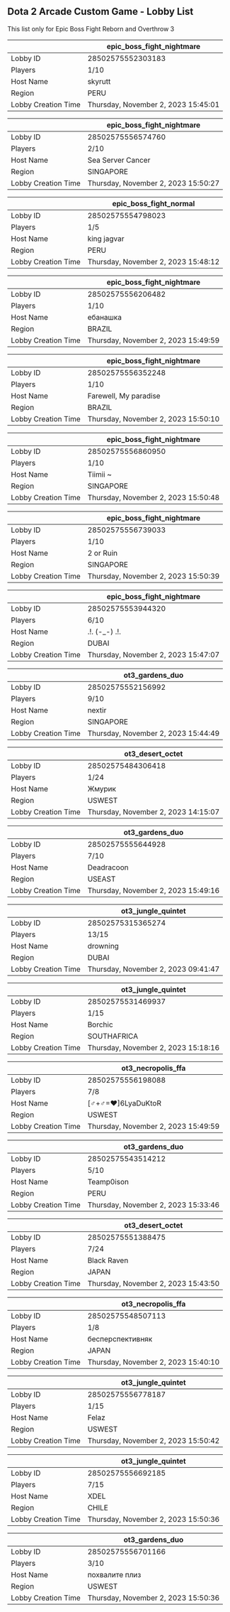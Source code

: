 ## Dota 2 Arcade Custom Game - Lobby List

This list only for Epic Boss Fight Reborn and Overthrow 3

|  | epic_boss_fight_nightmare |
| ------ | ------ |
| Lobby ID | 28502575552303183 |
| Players | 1/10 |
| Host Name | skyrutt |
| Region | PERU |
| Lobby Creation Time | Thursday, November 2, 2023 15:45:01 |


|  | epic_boss_fight_nightmare |
| ------ | ------ |
| Lobby ID | 28502575556574760 |
| Players | 2/10 |
| Host Name | Sea Server Cancer |
| Region | SINGAPORE |
| Lobby Creation Time | Thursday, November 2, 2023 15:50:27 |


|  | epic_boss_fight_normal |
| ------ | ------ |
| Lobby ID | 28502575554798023 |
| Players | 1/5 |
| Host Name | king jagvar |
| Region | PERU |
| Lobby Creation Time | Thursday, November 2, 2023 15:48:12 |


|  | epic_boss_fight_nightmare |
| ------ | ------ |
| Lobby ID | 28502575556206482 |
| Players | 1/10 |
| Host Name | ебанашка |
| Region | BRAZIL |
| Lobby Creation Time | Thursday, November 2, 2023 15:49:59 |


|  | epic_boss_fight_nightmare |
| ------ | ------ |
| Lobby ID | 28502575556352248 |
| Players | 1/10 |
| Host Name | Farewell, My paradise |
| Region | BRAZIL |
| Lobby Creation Time | Thursday, November 2, 2023 15:50:10 |


|  | epic_boss_fight_nightmare |
| ------ | ------ |
| Lobby ID | 28502575556860950 |
| Players | 1/10 |
| Host Name | Tiimii ~ |
| Region | SINGAPORE |
| Lobby Creation Time | Thursday, November 2, 2023 15:50:48 |


|  | epic_boss_fight_nightmare |
| ------ | ------ |
| Lobby ID | 28502575556739033 |
| Players | 1/10 |
| Host Name | 2 or Ruin |
| Region | SINGAPORE |
| Lobby Creation Time | Thursday, November 2, 2023 15:50:39 |


|  | epic_boss_fight_nightmare |
| ------ | ------ |
| Lobby ID | 28502575553944320 |
| Players | 6/10 |
| Host Name | .!. (-_-) .!. |
| Region | DUBAI |
| Lobby Creation Time | Thursday, November 2, 2023 15:47:07 |


|  | ot3_gardens_duo |
| ------ | ------ |
| Lobby ID | 28502575552156992 |
| Players | 9/10 |
| Host Name | nextir |
| Region | SINGAPORE |
| Lobby Creation Time | Thursday, November 2, 2023 15:44:49 |


|  | ot3_desert_octet |
| ------ | ------ |
| Lobby ID | 28502575484306418 |
| Players | 1/24 |
| Host Name | Жмурик |
| Region | USWEST |
| Lobby Creation Time | Thursday, November 2, 2023 14:15:07 |


|  | ot3_gardens_duo |
| ------ | ------ |
| Lobby ID | 28502575555644928 |
| Players | 7/10 |
| Host Name | Deadracoon |
| Region | USEAST |
| Lobby Creation Time | Thursday, November 2, 2023 15:49:16 |


|  | ot3_jungle_quintet |
| ------ | ------ |
| Lobby ID | 28502575315365274 |
| Players | 13/15 |
| Host Name | drowning |
| Region | DUBAI |
| Lobby Creation Time | Thursday, November 2, 2023 09:41:47 |


|  | ot3_jungle_quintet |
| ------ | ------ |
| Lobby ID | 28502575531469937 |
| Players | 1/15 |
| Host Name | Borchic |
| Region | SOUTHAFRICA |
| Lobby Creation Time | Thursday, November 2, 2023 15:18:16 |


|  | ot3_necropolis_ffa |
| ------ | ------ |
| Lobby ID | 28502575556198088 |
| Players | 7/8 |
| Host Name | [♂+♂=♥]6LyaDuKtoR |
| Region | USWEST |
| Lobby Creation Time | Thursday, November 2, 2023 15:49:59 |


|  | ot3_gardens_duo |
| ------ | ------ |
| Lobby ID | 28502575543514212 |
| Players | 5/10 |
| Host Name | Teamp0ison |
| Region | PERU |
| Lobby Creation Time | Thursday, November 2, 2023 15:33:46 |


|  | ot3_desert_octet |
| ------ | ------ |
| Lobby ID | 28502575551388475 |
| Players | 7/24 |
| Host Name | Black Raven |
| Region | JAPAN |
| Lobby Creation Time | Thursday, November 2, 2023 15:43:50 |


|  | ot3_necropolis_ffa |
| ------ | ------ |
| Lobby ID | 28502575548507113 |
| Players | 1/8 |
| Host Name | бесперспективняк |
| Region | JAPAN |
| Lobby Creation Time | Thursday, November 2, 2023 15:40:10 |


|  | ot3_jungle_quintet |
| ------ | ------ |
| Lobby ID | 28502575556778187 |
| Players | 1/15 |
| Host Name | Felaz |
| Region | USWEST |
| Lobby Creation Time | Thursday, November 2, 2023 15:50:42 |


|  | ot3_jungle_quintet |
| ------ | ------ |
| Lobby ID | 28502575556692185 |
| Players | 7/15 |
| Host Name | XDEL |
| Region | CHILE |
| Lobby Creation Time | Thursday, November 2, 2023 15:50:36 |


|  | ot3_gardens_duo |
| ------ | ------ |
| Lobby ID | 28502575556701166 |
| Players | 3/10 |
| Host Name | похвалите плиз |
| Region | USWEST |
| Lobby Creation Time | Thursday, November 2, 2023 15:50:36 |


